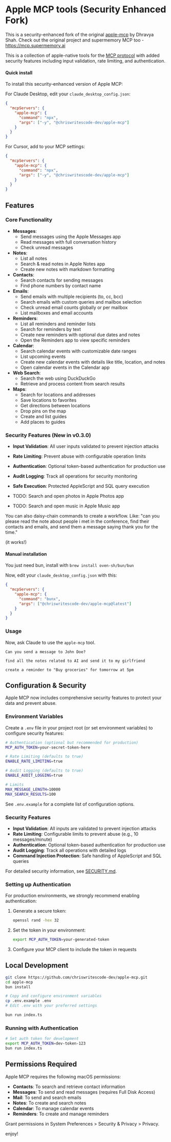 # Apple MCP tools (Security Enhanced Fork)

This is a security-enhanced fork of the original [apple-mcp](https://github.com/dhravya/apple-mcp) by Dhravya Shah. Check out the original project and supermemory MCP too - https://mcp.supermemory.ai

This is a collection of apple-native tools for the [MCP protocol](https://modelcontextprotocol.com/docs/mcp-protocol) with added security features including input validation, rate limiting, and authentication.


#### Quick install

To install this security-enhanced version of Apple MCP:

For Claude Desktop, edit your `claude_desktop_config.json`:

```json
{
  "mcpServers": {
    "apple-mcp": {
      "command": "npx",
      "args": ["-y", "@chriswritescode-dev/apple-mcp"]
    }
  }
}
```

For Cursor, add to your MCP settings:

```json
{
  "mcpServers": {
    "apple-mcp": {
      "command": "npx",
      "args": ["-y", "@chriswritescode-dev/apple-mcp"]
    }
  }
}
```


## Features

### Core Functionality
- **Messages**:
  - Send messages using the Apple Messages app
  - Read messages with full conversation history
  - Check unread messages
- **Notes**:
  - List all notes
  - Search & read notes in Apple Notes app
  - Create new notes with markdown formatting
- **Contacts**:
  - Search contacts for sending messages
  - Find phone numbers by contact name
- **Emails**:
  - Send emails with multiple recipients (to, cc, bcc)
  - Search emails with custom queries and mailbox selection
  - Check unread email counts globally or per mailbox
  - List mailboxes and email accounts
- **Reminders**:
  - List all reminders and reminder lists
  - Search for reminders by text
  - Create new reminders with optional due dates and notes
  - Open the Reminders app to view specific reminders
- **Calendar**:
  - Search calendar events with customizable date ranges
  - List upcoming events
  - Create new calendar events with details like title, location, and notes
  - Open calendar events in the Calendar app
- **Web Search**:
  - Search the web using DuckDuckGo
  - Retrieve and process content from search results
- **Maps**:
  - Search for locations and addresses
  - Save locations to favorites
  - Get directions between locations
  - Drop pins on the map
  - Create and list guides
  - Add places to guides

### Security Features (New in v0.3.0)
- **Input Validation**: All user inputs validated to prevent injection attacks
- **Rate Limiting**: Prevent abuse with configurable operation limits
- **Authentication**: Optional token-based authentication for production use
- **Audit Logging**: Track all operations for security monitoring
- **Safe Execution**: Protected AppleScript and SQL query execution

- TODO: Search and open photos in Apple Photos app
- TODO: Search and open music in Apple Music app


You can also daisy-chain commands to create a workflow. Like:
"can you please read the note about people i met in the conference, find their contacts and emails, and send them a message saying thank you for the time."

(it works!)


#### Manual installation

You just need bun, install with `brew install oven-sh/bun/bun`

Now, edit your `claude_desktop_config.json` with this:

```json
{
  "mcpServers": {
    "apple-mcp": {
      "command": "bunx",
      "args": ["@chriswritescode-dev/apple-mcp@latest"]
    }
  }
}
```

### Usage

Now, ask Claude to use the `apple-mcp` tool.

```
Can you send a message to John Doe?
```

```
find all the notes related to AI and send it to my girlfriend
```

```
create a reminder to "Buy groceries" for tomorrow at 5pm
```

## Configuration & Security

Apple MCP now includes comprehensive security features to protect your data and prevent abuse. 

### Environment Variables

Create a `.env` file in your project root (or set environment variables) to configure security features:

```bash
# Authentication (optional but recommended for production)
MCP_AUTH_TOKEN=your-secret-token-here

# Rate Limiting (defaults to true)
ENABLE_RATE_LIMITING=true

# Audit Logging (defaults to true)
ENABLE_AUDIT_LOGGING=true

# Limits
MAX_MESSAGE_LENGTH=10000
MAX_SEARCH_RESULTS=100
```

See `.env.example` for a complete list of configuration options.

### Security Features

- **Input Validation**: All inputs are validated to prevent injection attacks
- **Rate Limiting**: Configurable limits to prevent abuse (e.g., 10 messages/minute)
- **Authentication**: Optional token-based authentication for production use
- **Audit Logging**: Track all operations with detailed logs
- **Command Injection Protection**: Safe handling of AppleScript and SQL queries

For detailed security information, see [SECURITY.md](./SECURITY.md).

### Setting up Authentication

For production environments, we strongly recommend enabling authentication:

1. Generate a secure token:
   ```bash
   openssl rand -hex 32
   ```

2. Set the token in your environment:
   ```bash
   export MCP_AUTH_TOKEN=your-generated-token
   ```

3. Configure your MCP client to include the token in requests

## Local Development

```bash
git clone https://github.com/chriswritescode-dev/apple-mcp.git
cd apple-mcp
bun install

# Copy and configure environment variables
cp .env.example .env
# Edit .env with your preferred settings

bun run index.ts
```

### Running with Authentication

```bash
# Set auth token for development
export MCP_AUTH_TOKEN=dev-token-123
bun run index.ts
```

## Permissions Required

Apple MCP requires the following macOS permissions:
- **Contacts**: To search and retrieve contact information
- **Messages**: To send and read messages (requires Full Disk Access)
- **Mail**: To send and search emails
- **Notes**: To create and search notes
- **Calendar**: To manage calendar events
- **Reminders**: To create and manage reminders

Grant permissions in System Preferences > Security & Privacy > Privacy.

enjoy!
